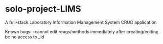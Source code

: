 # solo-project-LIMS
A full-stack Laboratory Information Management System CRUD application

Known bugs:
-cannot edit reags/methods immediately after creating/editing bc no access to _id

